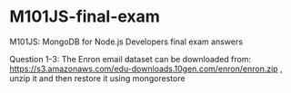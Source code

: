 M101JS-final-exam
=================

M101JS: MongoDB for Node.js Developers final exam answers

Question 1-3:
The Enron email dataset can be downloaded from:
https://s3.amazonaws.com/edu-downloads.10gen.com/enron/enron.zip
, unzip it and then restore it using mongorestore

